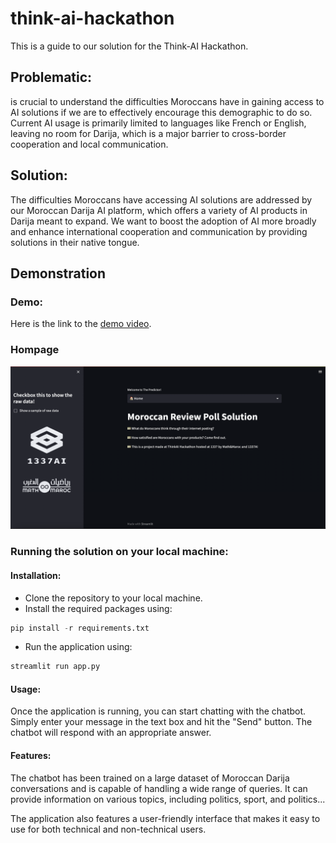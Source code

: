 # think-ai-hackathon
This is a guide to our solution for the Think-AI Hackathon.
## Problematic:
   is crucial to understand the difficulties Moroccans have in gaining access to AI solutions if we are to effectively encourage this demographic to do so. Current AI usage is primarily limited to languages like French or English, leaving no room for Darija, which is a major barrier to cross-border cooperation and local communication.
## Solution:
 The difficulties Moroccans have accessing AI solutions are addressed by our Moroccan Darija AI platform, which offers a variety of AI products in Darija meant to expand. We want to boost the adoption of AI more broadly and enhance international cooperation and communication by providing solutions in their native tongue.

## Demonstration
   ### Demo:
   Here is the link to the [demo video](https://drive.google.com/file/d/171VhbWy__gCNyzWNz7EjuYdx-_ZNKTwi/view?usp=share_link).
### Hompage
![Home page](/demo-screenshots/Homepage.png)
### Running the solution on your local machine:
#### Installation:
* Clone the repository to your local machine.
* Install the required packages using:<br>
```python
pip install -r requirements.txt
```
* Run the application using:<br>
```python
streamlit run app.py
```
#### Usage:
Once the application is running, you can start chatting with the chatbot. Simply enter your message in the text box and hit the "Send" button. The chatbot will respond with an appropriate answer.

#### Features:
The chatbot has been trained on a large dataset of Moroccan Darija conversations and is capable of handling a wide range of queries. It can provide information on various topics, including politics, sport, and politics...

The application also features a user-friendly interface that makes it easy to use for both technical and non-technical users.
